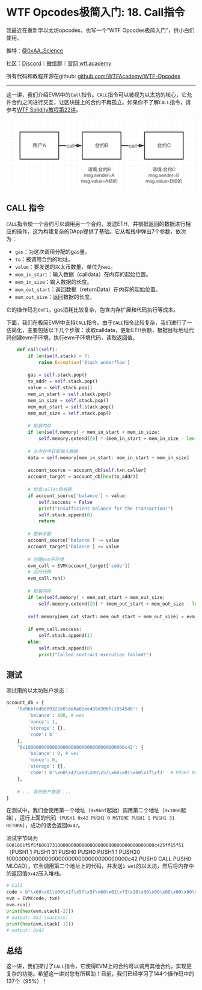 # WTF Opcodes极简入门: 18. Call指令

我最近在重新学以太坊opcodes，也写一个“WTF Opcodes极简入门”，供小白们使用。

推特：[@0xAA_Science](https://twitter.com/0xAA_Science)

社区：[Discord](https://discord.gg/5akcruXrsk)｜[微信群](https://docs.google.com/forms/d/e/1FAIpQLSe4KGT8Sh6sJ7hedQRuIYirOoZK_85miz3dw7vA1-YjodgJ-A/viewform?usp=sf_link)｜[官网 wtf.academy](https://wtf.academy)

所有代码和教程开源在github: [github.com/WTFAcademy/WTF-Opcodes](https://github.com/WTFAcademy/WTF-Opcodes)

-----

这一讲，我们介绍EVM中的`Call`指令。`CALL`指令可以被视为以太坊的核心，它允许合约之间进行交互，让区块链上的合约不再孤立。如果你不了解`CALL`指令，请参考[WTF Solidity教程第22讲](https://github.com/AmazingAng/WTF-Solidity/blob/main/22_Call/readme.md)。

![](./img/18-1.png)

## CALL 指令

`CALL`指令使一个合约可以调用另一个合约，发送ETH，并根据返回的数据进行相应的操作，这为构建复杂的DApp提供了基础。它从堆栈中弹出7个参数，依次为：

- `gas`：为这次调用分配的gas量。
- `to`：被调用合约的地址。
- `value`：要发送的以太币数量，单位为`wei`。
- `mem_in_start`：输入数据（calldata）在内存的起始位置。
- `mem_in_size`：输入数据的长度。
- `mem_out_start`：返回数据（returnData）在内存的起始位置。
- `mem_out_size`：返回数据的长度。

它的操作码为`0xF1`，gas消耗比较复杂，包含内存扩展和代码执行等成本。

下面，我们在极简EVM中支持`CALL`指令。由于`CALL`指令比较复杂，我们进行了一些简化，主要包括以下几个步骤：读取calldata，更新ETH余额，根据目标地址代码创建evm子环境，执行evm子环境代码，读取返回值。

```python
    def call(self):
        if len(self.stack) < 7:
            raise Exception('Stack underflow')
            
        gas = self.stack.pop()
        to_addr = self.stack.pop()
        value = self.stack.pop()
        mem_in_start = self.stack.pop()
        mem_in_size = self.stack.pop()
        mem_out_start = self.stack.pop()
        mem_out_size = self.stack.pop()
        
        # 拓展内存
        if len(self.memory) < mem_in_start + mem_in_size:
            self.memory.extend([0] * (mem_in_start + mem_in_size - len(self.memory)))

        # 从内存中获取输入数据
        data = self.memory[mem_in_start: mem_in_start + mem_in_size]
    
        account_source = account_db[self.txn.caller]
        account_target = account_db[hex(to_addr)]
        
        # 检查caller的余额
        if account_source['balance'] < value:
            self.success = False
            print("Insufficient balance for the transaction!")
            self.stack.append(0) 
            return
        
        # 更新余额
        account_source['balance'] -= value
        account_target['balance'] += value
        
        # 创建evm子环境
        evm_call = EVM(account_target['code'])
        # 运行代码
        evm_call.run()
        
        # 拓展内存
        if len(self.memory) < mem_out_start + mem_out_size:
            self.memory.extend([0] * (mem_out_start + mem_out_size - len(self.memory)))
        
        self.memory[mem_out_start: mem_out_start + mem_out_size] = evm_call.returnData
        
        if evm_call.success:
            self.stack.append(1)  
        else:
            self.stack.append(0)  
            print("Called contract execution failed!")
```

## 测试

测试用的以太坊账户状态：
```python
account_db = {
    '0x9bbfed6889322e016e0a02ee459d306fc19545d8': {
        'balance': 100, # wei
        'nonce': 1, 
        'storage': {},
        'code': b''
    },
    '0x1000000000000000000000000000000000000c42': {
        'balance': 0, # wei
        'nonce': 0, 
        'storage': {},
        'code': b'\x60\x42\x60\x00\x52\x60\x01\x60\x1f\xf3'  # PUSH1 0x42 PUSH1 0 MSTORE PUSH1 1 PUSH1 31 RETURN
    },

    # ... 其他账户数据 ...
}
```

在测试中，我们会使用第一个地址（`0x9bbf`起始）调用第二个地址（`0x1000`起始），运行上面的代码（`PUSH1 0x42 PUSH1 0 MSTORE PUSH1 1 PUSH1 31 RETURN`），成功的话会返回`0x42`。

测试字节码为`6001601f5f5f6001731000000000000000000000000000000000000c425ff15f51`（PUSH1 1 PUSH1 31 PUSH0  PUSH0 PUSH1 1 PUSH20 1000000000000000000000000000000000000c42 PUSH0 CALL PUSH0 MLOAD），它会调用第二个地址上的代码，并发送`1 wei`的以太坊，然后将内存中的返回值`0x42`压入堆栈。

```python
# Call
code = b"\x60\x01\x60\x1f\x5f\x5f\x60\x01\x73\x10\x00\x00\x00\x00\x00\x00\x00\x00\x00\x00\x00\x00\x00\x00\x00\x00\x00\x0c\x42\x5f\xf1\x5f\x51"
evm = EVM(code, txn)
evm.run()
print(hex(evm.stack[-2]))
# output: 0x1 (success)
print(hex(evm.stack[-1]))
# output: 0x42
```

## 总结

这一讲，我们探讨了`CALL`指令，它使得EVM上的合约可以调用其他合约，实现更复杂的功能。希望这一讲对您有所帮助！目前，我们已经学习了144个操作码中的137个（95%）！
